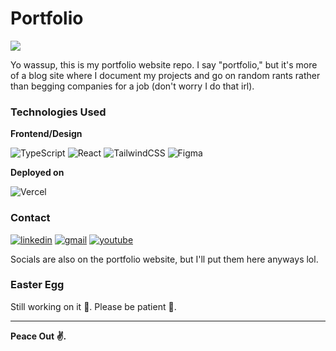 # Portfolio

[![](https://img.shields.io/badge/Website-100000?style=for-the-badge&logo=&logoColor=white&labelColor=black&color=black)](https://www.warrenwu.dev/)

Yo wassup, this is my portfolio website repo. I say "portfolio," but it's more of a blog site where I document my projects and go on random rants rather than begging companies for a job (don't worry I do that irl).

### Technologies Used

**Frontend/Design**

![TypeScript](https://img.shields.io/badge/typescript-%23007ACC.svg?style=for-the-badge&logo=typescript&logoColor=white) ![React](https://img.shields.io/badge/react-%2320232a.svg?style=for-the-badge&logo=react&logoColor=%2361DAFB) ![TailwindCSS](https://img.shields.io/badge/tailwindcss-%2338B2AC.svg?style=for-the-badge&logo=tailwind-css&logoColor=white) ![Figma](https://img.shields.io/badge/figma-%23F24E1E.svg?style=for-the-badge&logo=figma&logoColor=white)

**Deployed on**

![Vercel](https://img.shields.io/badge/vercel-%23000000.svg?style=for-the-badge&logo=vercel&logoColor=white)

### Contact

[![linkedin](https://img.shields.io/badge/linkedin-0A66C2?style=for-the-badge&logo=linkedin&logoColor=white)](https://www.linkedin.com/in/warren-wu4/) [![gmail](https://img.shields.io/badge/gmail-EA4335?style=for-the-badge&logo=gmail&logoColor=white)](https://mail.google.com/mail/?view=cm&fs=1&to=warrenweiwu04@gmail.com) [![youtube](https://img.shields.io/badge/youtube-FF0000?style=for-the-badge&logo=youtube&logoColor=white)](https://www.youtube.com/channel/UCiJosbDdPhrP3Rn3hfSBInw/)

Socials are also on the portfolio website, but I'll put them here anyways lol.

### Easter Egg

Still working on it 🫤. Please be patient 🙏.

---

**Peace Out ✌️.**
